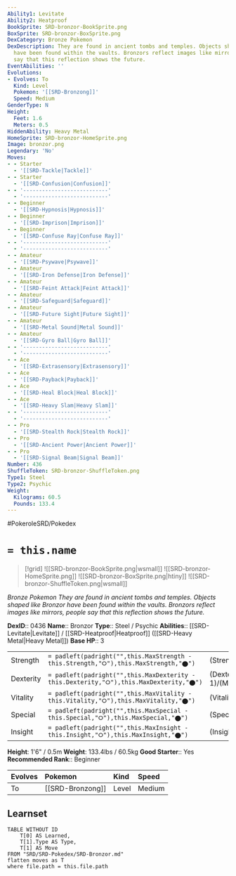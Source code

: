 ```yaml
---
Ability1: Levitate
Ability2: Heatproof
BookSprite: SRD-bronzor-BookSprite.png
BoxSprite: SRD-bronzor-BoxSprite.png
DexCategory: Bronze Pokemon
DexDescription: They are found in ancient tombs and temples. Objects shaped like Bronzor
  have been found within the vaults. Bronzors reflect images like mirrors, people
  say that this reflection shows the future.
EventAbilities: ''
Evolutions:
- Evolves: To
  Kind: Level
  Pokemon: '[[SRD-Bronzong]]'
  Speed: Medium
GenderType: N
Height:
  Feet: 1.6
  Meters: 0.5
HiddenAbility: Heavy Metal
HomeSprite: SRD-bronzor-HomeSprite.png
Image: bronzor.png
Legendary: 'No'
Moves:
- - Starter
  - '[[SRD-Tackle|Tackle]]'
- - Starter
  - '[[SRD-Confusion|Confusion]]'
- - '---------------------------'
  - '---------------------------'
- - Beginner
  - '[[SRD-Hypnosis|Hypnosis]]'
- - Beginner
  - '[[SRD-Imprison|Imprison]]'
- - Beginner
  - '[[SRD-Confuse Ray|Confuse Ray]]'
- - '---------------------------'
  - '---------------------------'
- - Amateur
  - '[[SRD-Psywave|Psywave]]'
- - Amateur
  - '[[SRD-Iron Defense|Iron Defense]]'
- - Amateur
  - '[[SRD-Feint Attack|Feint Attack]]'
- - Amateur
  - '[[SRD-Safeguard|Safeguard]]'
- - Amateur
  - '[[SRD-Future Sight|Future Sight]]'
- - Amateur
  - '[[SRD-Metal Sound|Metal Sound]]'
- - Amateur
  - '[[SRD-Gyro Ball|Gyro Ball]]'
- - '---------------------------'
  - '---------------------------'
- - Ace
  - '[[SRD-Extrasensory|Extrasensory]]'
- - Ace
  - '[[SRD-Payback|Payback]]'
- - Ace
  - '[[SRD-Heal Block|Heal Block]]'
- - Ace
  - '[[SRD-Heavy Slam|Heavy Slam]]'
- - '---------------------------'
  - '---------------------------'
- - Pro
  - '[[SRD-Stealth Rock|Stealth Rock]]'
- - Pro
  - '[[SRD-Ancient Power|Ancient Power]]'
- - Pro
  - '[[SRD-Signal Beam|Signal Beam]]'
Number: 436
ShuffleToken: SRD-bronzor-ShuffleToken.png
Type1: Steel
Type2: Psychic
Weight:
  Kilograms: 60.5
  Pounds: 133.4
---
```


#PokeroleSRD/Pokedex

# `= this.name`

> [!grid]
> ![[SRD-bronzor-BookSprite.png|wsmall]]
> ![[SRD-bronzor-HomeSprite.png]]
> ![[SRD-bronzor-BoxSprite.png|htiny]]
> ![[SRD-bronzor-ShuffleToken.png|wsmall]]


*Bronze Pokemon*
*They are found in ancient tombs and temples. Objects shaped like Bronzor have been found within the vaults. Bronzors reflect images like mirrors, people say that this reflection shows the future.*

**DexID**:: 0436
**Name**:: Bronzor
**Type**:: Steel / Psychic
**Abilities**:: [[SRD-Levitate|Levitate]] / [[SRD-Heatproof|Heatproof]] ([[SRD-Heavy Metal|Heavy Metal]])
**Base HP**:: 3

|           |                                                                                        |                                          |
| --------- | -------------------------------------------------------------------------------------- | ---------------------------------------- |
| Strength  | `= padleft(padright("",this.MaxStrength - this.Strength,"⭘"),this.MaxStrength,"⬤")`    | (Strength::1)/(MaxStrength::3)   |
| Dexterity | `= padleft(padright("",this.MaxDexterity - this.Dexterity,"⭘"),this.MaxDexterity,"⬤")` | (Dexterity:: 1)/(MaxDexterity::3) |
| Vitality  | `= padleft(padright("",this.MaxVitality - this.Vitality,"⭘"),this.MaxVitality,"⬤")`    | (Vitality::2)/(MaxVitality::5)   |
| Special   | `= padleft(padright("",this.MaxSpecial - this.Special,"⭘"),this.MaxSpecial,"⬤")`       | (Special::1)/(MaxSpecial::3)     |
| Insight   | `= padleft(padright("",this.MaxInsight - this.Insight,"⭘"),this.MaxInsight,"⬤")`       | (Insight::2)/(MaxInsight::5)     |

**Height**: 1'6" / 0.5m
**Weight**: 133.4lbs / 60.5kg
**Good Starter**:: Yes
**Recommended Rank**:: Beginner

| Evolves   | Pokemon          | Kind   | Speed   |
|:----------|:-----------------|:-------|:--------|
| To        | [[SRD-Bronzong]] | Level  | Medium  |

## Learnset

```dataview
TABLE WITHOUT ID
    T[0] AS Learned,
    T[1].Type AS Type,
    T[1] AS Move
FROM "SRD/SRD-Pokedex/SRD-Bronzor.md"
flatten moves as T
where file.path = this.file.path
```
